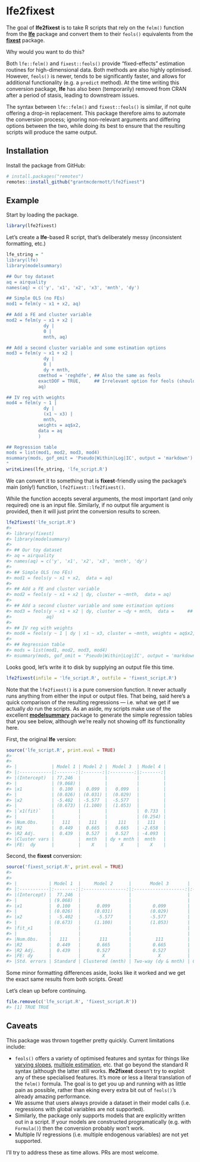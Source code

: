 
<!-- README.md is generated from README.Rmd. Please edit that file -->

# lfe2fixest

<!-- badges: start -->
<!-- badges: end -->

The goal of **lfe2fixest** is to take R scripts that rely on the
`felm()` function from the [**lfe**](https://github.com/sgaure/lfe)
package and convert them to their `feols()` equivalents from the
[**fixest**](https://github.com/lrberge/fixest) package.

Why would you want to do this?

Both `lfe::felm()` and `fixest::feols()` provide “fixed-effects”
estimation routines for high-dimensional data. Both methods are also
highly optimised. However, `feols()` is newer, tends to be significantly
faster, and allows for additional functionality (e.g. a `predict`
method). At the time writing this conversion package, **lfe** has also
been (temporarily) removed from CRAN after a period of stasis, leading
to downstream issues.

The syntax between `lfe::felm()` and `fixest::feols()` is similar, if
not quite offering a drop-in replacement. This package therefore aims to
automate the conversion process; ignoring non-relevant arguments and
differing options between the two, while doing its best to ensure that
the resulting scripts will produce the same output.

## Installation

Install the package from GitHub:

``` r
# install.packages("remotes")
remotes::install_github("grantmcdermott/lfe2fixest")
```

## Example

Start by loading the package.

``` r
library(lfe2fixest)
```

Let’s create a **lfe**-based R script, that’s deliberately messy
(inconsistent formatting, etc.)

``` r
lfe_string = "
library(lfe)
library(modelsummary)

## Our toy dataset
aq = airquality
names(aq) = c('y', 'x1', 'x2', 'x3', 'mnth', 'dy')

## Simple OLS (no FEs)
mod1 = felm(y ~ x1 + x2, aq)

## Add a FE and cluster variable
mod2 = felm(y ~ x1 + x2 |
              dy |
              0 |
              mnth, aq)

## Add a second cluster variable and some estimation options
mod3 = felm(y ~ x1 + x2 |
              dy |
              0 |
              dy + mnth,
            cmethod = 'reghdfe', ## Also the same as feols
            exactDOF = TRUE,     ## Irrelevant option for feols (should be ignored)
            aq)

## IV reg with weights
mod4 = felm(y ~ 1 |
              dy |
              (x1 ~ x3) |
              mnth,
            weights = aq$x2,
            data = aq
            )

## Regression table
mods = list(mod1, mod2, mod3, mod4)
msummary(mods, gof_omit = 'Pseudo|Within|Log|IC', output = 'markdown')
"
writeLines(lfe_string, 'lfe_script.R')
```

We can convert it to something that is **fixest**-friendly using the
package’s main (only!) function, `lfe2fixest::lfe2fixest()`.

While the function accepts several arguments, the most important (and
only required) one is an input file. Similarly, if no output file
argument is provided, then it will just print the conversion results to
screen.

``` r
lfe2fixest('lfe_script.R')
#> 
#> library(fixest)
#> library(modelsummary)
#> 
#> ## Our toy dataset
#> aq = airquality
#> names(aq) = c('y', 'x1', 'x2', 'x3', 'mnth', 'dy')
#> 
#> ## Simple OLS (no FEs)
#> mod1 = feols(y ~ x1 + x2,  data = aq)
#> 
#> ## Add a FE and cluster variable
#> mod2 = feols(y ~ x1 + x2 | dy, cluster = ~mnth,  data = aq)
#> 
#> ## Add a second cluster variable and some estimation options
#> mod3 = feols(y ~ x1 + x2 | dy, cluster = ~dy + mnth,  data =     ## Irrelevant option for feols (should be ignored)
#>             aq)
#> 
#> ## IV reg with weights
#> mod4 = feols(y ~ 1 | dy | x1 ~ x3, cluster = ~mnth, weights = aq$x2, data = aq             )
#> 
#> ## Regression table
#> mods = list(mod1, mod2, mod3, mod4)
#> msummary(mods, gof_omit = 'Pseudo|Within|Log|IC', output = 'markdown')
```

Looks good, let’s write it to disk by supplying an output file this
time.

``` r
lfe2fixest(infile = 'lfe_script.R', outfile = 'fixest_script.R')
```

Note that the `lfe2fixest()` is a pure conversion function. It never
actually runs anything from either the input or output files. That
being, said here’s a quick comparison of the resulting regressions —
i.e. what we get if we actually *do* run the scripts. As an aside, my
scripts make use of the excellent
[**modelsummary**](https://vincentarelbundock.github.io/modelsummary/index.html)
package to generate the simple regression tables that you see below,
although we’re really not showing off its functionality here.

First, the original **lfe** version:

``` r
source('lfe_script.R', print.eval = TRUE)
#> 
#> 
#> |             | Model 1 | Model 2 |  Model 3  | Model 4 |
#> |:------------|:-------:|:-------:|:---------:|:-------:|
#> |(Intercept)  | 77.246  |         |           |         |
#> |             | (9.068) |         |           |         |
#> |x1           |  0.100  |  0.099  |   0.099   |         |
#> |             | (0.026) | (0.031) |  (0.029)  |         |
#> |x2           | -5.402  | -5.577  |  -5.577   |         |
#> |             | (0.673) | (1.100) |  (1.053)  |         |
#> |`x1(fit)`    |         |         |           |  0.733  |
#> |             |         |         |           | (0.254) |
#> |Num.Obs.     |   111   |   111   |    111    |   111   |
#> |R2           |  0.449  |  0.665  |   0.665   | -2.658  |
#> |R2 Adj.      |  0.439  |  0.527  |   0.527   | -4.093  |
#> |Cluster vars |         |  mnth   | dy + mnth |  mnth   |
#> |FE:  dy      |         |    X    |     X     |    X    |
```

Second, the **fixest** conversion:

``` r
source('fixest_script.R', print.eval = TRUE)
#> 
#> 
#> |            | Model 1  |     Model 2      |       Model 3       |     Model 4      |
#> |:-----------|:--------:|:----------------:|:-------------------:|:----------------:|
#> |(Intercept) |  77.246  |                  |                     |                  |
#> |            | (9.068)  |                  |                     |                  |
#> |x1          |  0.100   |      0.099       |        0.099        |                  |
#> |            | (0.026)  |     (0.031)      |       (0.029)       |                  |
#> |x2          |  -5.402  |      -5.577      |       -5.577        |                  |
#> |            | (0.673)  |     (1.100)      |       (1.053)       |                  |
#> |fit_x1      |          |                  |                     |      0.733       |
#> |            |          |                  |                     |     (0.254)      |
#> |Num.Obs.    |   111    |       111        |         111         |       111        |
#> |R2          |  0.449   |      0.665       |        0.665        |      -2.658      |
#> |R2 Adj.     |  0.439   |      0.527       |        0.527        |      -4.093      |
#> |FE: dy      |          |        X         |          X          |        X         |
#> |Std. errors | Standard | Clustered (mnth) | Two-way (dy & mnth) | Clustered (mnth) |
```

Some minor formatting differences aside, looks like it worked and we get
the exact same results from both scripts. Great!

Let’s clean up before continuing.

``` r
file.remove(c('lfe_script.R', 'fixest_script.R'))
#> [1] TRUE TRUE
```

## Caveats

This package was thrown together pretty quickly. Current limitations
include:

-   `feols()` offers a variety of optimised features and syntax for
    things like [varying
    slopes](https://cran.r-project.org/web/packages/fixest/vignettes/fixest_walkthrough.html#31_Varying_slopes),
    [multiple
    estimation](https://cran.r-project.org/web/packages/fixest/vignettes/multiple_estimations.html),
    etc. that go beyond the standard R syntax (although the latter still
    works. **lfe2fixest** doesn’t try to exploit any of these
    specialised features. It’s more or less a literal translation of the
    `felm()` formula. The goal is to get you up and running with as
    little pain as possible, rather than eking every extra bit out of
    `feols()`’s already amazing performance.
-   We assume that users always provide a dataset in their model calls
    (i.e.  regressions with global variables are not supported).
-   Similarly, the package only supports models that are explicitly
    written out in a script. If your models are constructed
    programatically (e.g. with `Formula()`) then the conversion probably
    won’t work.
-   Multiple IV regressions (i.e. multiple endogenous variables) are not
    yet supported.

I’ll try to address these as time allows. PRs are most welcome.
